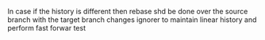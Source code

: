  In case if the history is different then rebase shd be done over the source branch with the target branch changes ignorer to maintain linear history and perform fast forwar
test
